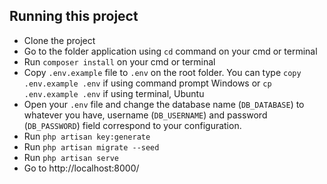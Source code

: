 ## Running this project

- Clone the project
- Go to the folder application using `cd` command on your cmd or terminal
- Run `composer install` on your cmd or terminal
- Copy `.env.example` file to `.env` on the root folder. You can type `copy .env.example .env` if using command prompt Windows or `cp .env.example .env` if using terminal, Ubuntu
- Open your `.env` file and change the database name (`DB_DATABASE`) to whatever you have, username (`DB_USERNAME`) and password (`DB_PASSWORD`) field correspond to your configuration.
- Run `php artisan key:generate`
- Run `php artisan migrate --seed`
- Run `php artisan serve`
- Go to http://localhost:8000/
